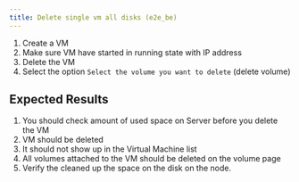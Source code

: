 ```yaml
---
title: Delete single vm all disks (e2e_be)
---
```

1. Create a VM
1. Make sure VM have started in running state with IP address
1. Delete the VM
1. Select the option `Select the volume you want to delete` (delete volume)

## Expected Results
1. You should check amount of used space on Server before you delete the VM
1. VM should be deleted
1. It should not show up in the Virtual Machine list
1. All volumes attached to the VM should be deleted on the volume page
1. Verify the cleaned up the space on the disk on the node.

